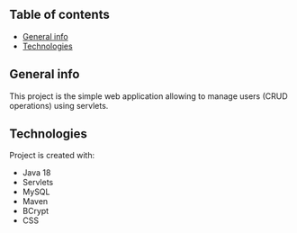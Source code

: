 ## Table of contents
* [General info](#general-info)
* [Technologies](#technologies)

## General info
This project is the simple web application allowing to manage users (CRUD operations) using servlets.
	
## Technologies
Project is created with:
* Java 18
* Servlets
* MySQL
* Maven
* BCrypt
* CSS

